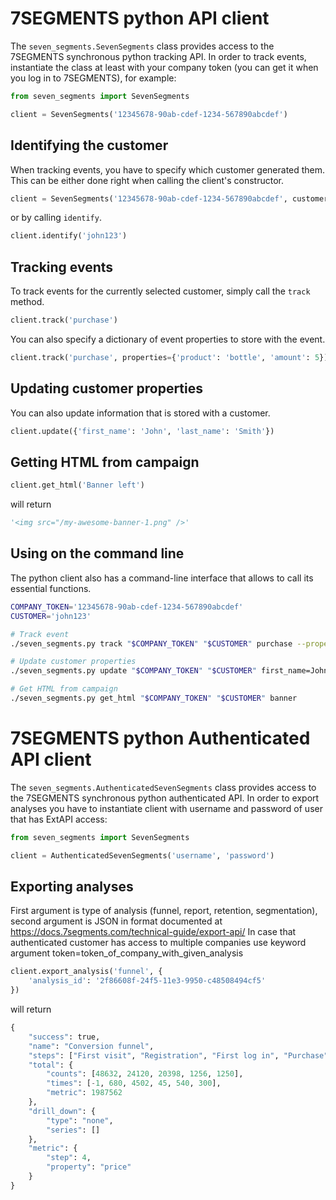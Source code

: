 # 7SEGMENTS python API client

The `seven_segments.SevenSegments` class provides access to the 7SEGMENTS
synchronous python tracking API. In order to track events, instantiate the
class at least with your company token (you can get it when you log in to 7SEGMENTS), for example:

```python
from seven_segments import SevenSegments

client = SevenSegments('12345678-90ab-cdef-1234-567890abcdef')
```

## Identifying the customer

When tracking events, you have to specify which customer generated
them. This can be either done right when calling the client's
constructor.

```python
client = SevenSegments('12345678-90ab-cdef-1234-567890abcdef', customer='john123')
```

or by calling `identify`.

```python
client.identify('john123')
```

## Tracking events

To track events for the currently selected customer, simply
call the `track` method.

```python
client.track('purchase')
```

You can also specify a dictionary of event properties to store
with the event.

```python
client.track('purchase', properties={'product': 'bottle', 'amount': 5})
```

## Updating customer properties

You can also update information that is stored with a customer.

```python
client.update({'first_name': 'John', 'last_name': 'Smith'})
```

## Getting HTML from campaign

```python
client.get_html('Banner left')
```

will return

```python
'<img src="/my-awesome-banner-1.png" />'
```

## Using on the command line

The python client also has a command-line interface that allows to call its essential functions.

```bash
COMPANY_TOKEN='12345678-90ab-cdef-1234-567890abcdef'
CUSTOMER='john123'

# Track event
./seven_segments.py track "$COMPANY_TOKEN" "$CUSTOMER" purchase --properties product=bottle amount=5

# Update customer properties
./seven_segments.py update "$COMPANY_TOKEN" "$CUSTOMER" first_name=John last_name=Smith

# Get HTML from campaign
./seven_segments.py get_html "$COMPANY_TOKEN" "$CUSTOMER" banner
```

# 7SEGMENTS python Authenticated API client

The `seven_segments.AuthenticatedSevenSegments` class provides access to the 7SEGMENTS
synchronous python authenticated API. In order to export analyses you have to instantiate client
with username and password of user that has ExtAPI access:

```python
from seven_segments import SevenSegments

client = AuthenticatedSevenSegments('username', 'password')
```

## Exporting analyses

First argument is type of analysis (funnel, report, retention, segmentation), second argument is JSON in format documented at https://docs.7segments.com/technical-guide/export-api/
In case that authenticated customer has access to multiple companies use keyword argument token=token_of_company_with_given_analysis

```python
client.export_analysis('funnel', {
    'analysis_id': '2f86608f-24f5-11e3-9950-c48508494cf5'
})
```

will return

```python
{
    "success": true,
    "name": "Conversion funnel",
    "steps": ["First visit", "Registration", "First log in", "Purchase", "Payment"],
    "total": {
        "counts": [48632, 24120, 20398, 1256, 1250],
        "times": [-1, 680, 4502, 45, 540, 300],
        "metric": 1987562
    },
    "drill_down": {
        "type": "none",
        "series": []
    },
    "metric": {
        "step": 4,
        "property": "price"
    }
}
```
